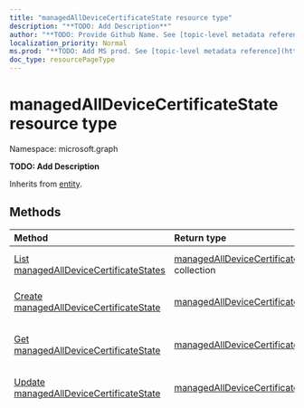 ```yaml
---
title: "managedAllDeviceCertificateState resource type"
description: "**TODO: Add Description**"
author: "**TODO: Provide Github Name. See [topic-level metadata reference](https://msgo.azurewebsites.net/add/document/guidelines/metadata.html#topic-level-metadata)**"
localization_priority: Normal
ms.prod: "**TODO: Add MS prod. See [topic-level metadata reference](https://msgo.azurewebsites.net/add/document/guidelines/metadata.html#topic-level-metadata)**"
doc_type: resourcePageType
---
```


# managedAllDeviceCertificateState resource type

Namespace: microsoft.graph



**TODO: Add Description**


Inherits from [entity](../resources/entity.md).

## Methods
|Method|Return type|Description|
|:---|:---|:---|
|[List managedAllDeviceCertificateStates](../api/managedalldevicecertificatestate-list.md)|[managedAllDeviceCertificateState](../resources/managedalldevicecertificatestate.md) collection|Get a list of the [managedAllDeviceCertificateState](../resources/managedalldevicecertificatestate.md) objects and their properties.|
|[Create managedAllDeviceCertificateState](../api/managedalldevicecertificatestate-create.md)|[managedAllDeviceCertificateState](../resources/managedalldevicecertificatestate.md)|Create a new [managedAllDeviceCertificateState](../resources/managedalldevicecertificatestate.md) object.|
|[Get managedAllDeviceCertificateState](../api/managedalldevicecertificatestate-get.md)|[managedAllDeviceCertificateState](../resources/managedalldevicecertificatestate.md)|Read the properties and relationships of a [managedAllDeviceCertificateState](../resources/managedalldevicecertificatestate.md) object.|
|[Update managedAllDeviceCertificateState](../api/managedalldevicecertificatestate-update.md)|[managedAllDeviceCertificateState](../resources/managedalldevicecertificatestate.md)|Update the properties of a [managedAllDeviceCertificateState](../resources/managedalldevicecertificatestate.md) object.|
|[Delete managedAllDeviceCertificateState](../api/managedalldevicecertificatestate-delete.md)|None|Deletes a [managedAllDeviceCertificateState](../resources/managedalldevicecertificatestate.md) object.|

## Properties
|Property|Type|Description|
|:---|:---|:---|
|certificateExpirationDateTime|DateTimeOffset|Certificate expiry date|
|certificateExtendedKeyUsages|String|Enhanced Key Usage|
|certificateIssuanceDateTime|DateTimeOffset|Issuance date|
|certificateIssuerName|String|Issuer|
|certificateKeyUsages|Int32|Key Usage|
|certificateRevokeStatus|certificateRevocationStatus|Revoke status. Possible values are: `none`, `pending`, `issued`, `failed`, `revoked`.|
|certificateRevokeStatusLastChangeDateTime|DateTimeOffset|The time the revoke status was last changed|
|certificateSerialNumber|String|Serial number|
|certificateSubjectName|String|Certificate subject name|
|certificateThumbprint|String|Thumbprint|
|id|String|**TODO: Add Description** Inherited from [entity](../resources/entity.md)|
|managedDeviceDisplayName|String|Device display name|
|userPrincipalName|String|User principal name|

## Relationships
None.

## JSON representation
The following is a JSON representation of the resource.
<!-- {
  "blockType": "resource",
  "keyProperty": "id",
  "@odata.type": "microsoft.graph.managedAllDeviceCertificateState",
  "baseType": "microsoft.graph.entity",
  "openType": false
}
-->
``` json
{
  "@odata.type": "#microsoft.graph.managedAllDeviceCertificateState",
  "id": "String (identifier)",
  "certificateExpirationDateTime": "String (timestamp)",
  "certificateExtendedKeyUsages": "String",
  "certificateIssuanceDateTime": "String (timestamp)",
  "certificateIssuerName": "String",
  "certificateKeyUsages": "Integer",
  "certificateRevokeStatus": "String",
  "certificateRevokeStatusLastChangeDateTime": "String (timestamp)",
  "certificateSerialNumber": "String",
  "certificateSubjectName": "String",
  "certificateThumbprint": "String",
  "managedDeviceDisplayName": "String",
  "userPrincipalName": "String"
}
```

